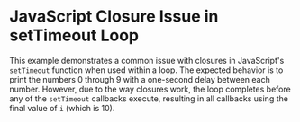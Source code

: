 # JavaScript Closure Issue in setTimeout Loop

This example demonstrates a common issue with closures in JavaScript's `setTimeout` function when used within a loop. The expected behavior is to print the numbers 0 through 9 with a one-second delay between each number. However, due to the way closures work, the loop completes before any of the `setTimeout` callbacks execute, resulting in all callbacks using the final value of `i` (which is 10).